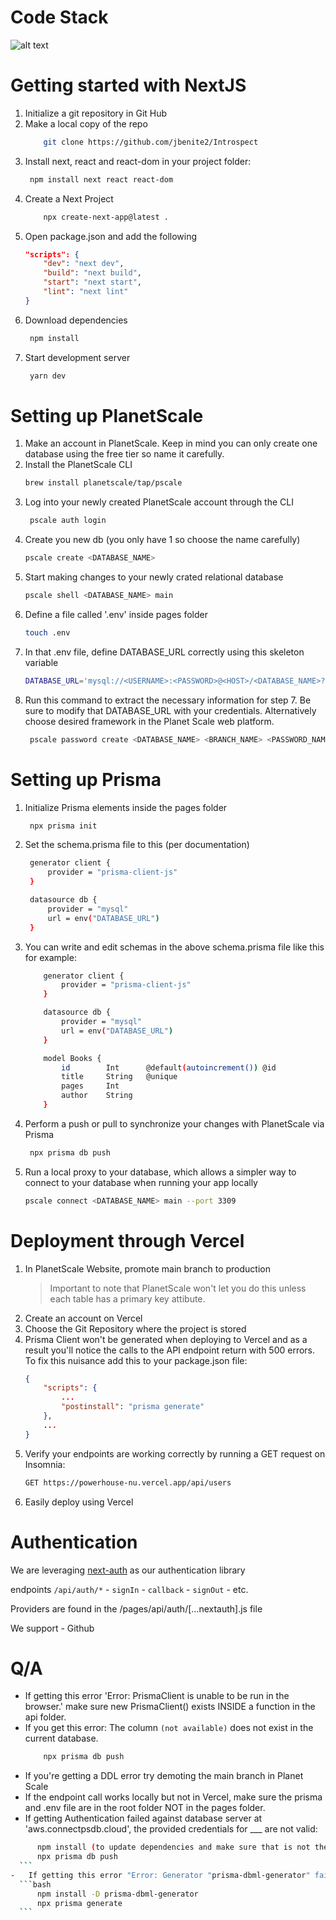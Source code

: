 # Code Stack 
![alt text](./public/code-stack.png)
# Getting started with NextJS

1. Initialize a git repository in Git Hub
2. Make a local copy of the repo
    ```bash
        git clone https://github.com/jbenite2/Introspect
    ```
3. Install next, react and react-dom in your project folder:
    ```bash
     npm install next react react-dom
    ```
4. Create a Next Project
    ```bash
        npx create-next-app@latest .
    ```
5. Open package.json and add the following
    ```json
    "scripts": {
        "dev": "next dev",
        "build": "next build",
        "start": "next start",
        "lint": "next lint"
    }
    ```
6. Download dependencies
    ```bash
     npm install
    ```
7. Start development server
    ```bash
     yarn dev
    ```

# Setting up PlanetScale

1. Make an account in PlanetScale. Keep in mind you can only create one database using the free tier so name it carefully.
2. Install the PlanetScale CLI
    ```bash
    brew install planetscale/tap/pscale
    ```
3. Log into your newly created PlanetScale account through the CLI
    ```bash
     pscale auth login
    ```
4. Create you new db (you only have 1 so choose the name carefully)
    ```bash
    pscale create <DATABASE_NAME>
    ```
5. Start making changes to your newly crated relational database
    ```bash
    pscale shell <DATABASE_NAME> main
    ```
6. Define a file called '.env' inside pages folder
    ```bash
    touch .env
    ```
7. In that .env file, define DATABASE_URL correctly using this skeleton variable
    ```bash
    DATABASE_URL='mysql://<USERNAME>:<PASSWORD>@<HOST>/<DATABASE_NAME>?sslaccept=strict'
    ```
8. Run this command to extract the necessary information for step 7. Be sure to modify that DATABASE_URL with your credentials. Alternatively choose desired framework in the Planet Scale web platform. 
    ```bash
     pscale password create <DATABASE_NAME> <BRANCH_NAME> <PASSWORD_NAME>
    ```

# Setting up Prisma

1. Initialize Prisma elements inside the pages folder
    ```bash
     npx prisma init
    ```
2. Set the schema.prisma file to this (per documentation)

    ```bash
     generator client {
         provider = "prisma-client-js"
     }

     datasource db {
         provider = "mysql"
         url = env("DATABASE_URL")
     }
    ```

3. You can write and edit schemas in the above schema.prisma file like this for example:

    ```bash
        generator client {
            provider = "prisma-client-js"
        }

        datasource db {
            provider = "mysql"
            url = env("DATABASE_URL")
        }

        model Books {
            id        Int      @default(autoincrement()) @id
            title     String   @unique
            pages     Int
            author    String
        }
    ```

4. Perform a push or pull to synchronize your changes with PlanetScale via Prisma
    ```bash
     npx prisma db push
    ```
5. Run a local proxy to your database, which allows a simpler way to connect to your database when running your app locally
    ```bash
    pscale connect <DATABASE_NAME> main --port 3309
    ```

# Deployment through Vercel

1.  In PlanetScale Website, promote main branch to production
    > Important to note that PlanetScale won't let you do this unless each table has a primary key attibute.
2.  Create an account on Vercel
3.  Choose the Git Repository where the project is stored
4.  Prisma Client won't be generated when deploying to Vercel and as a result you'll notice the calls to the API endpoint return with 500 errors. To fix this nuisance add this to your package.json file:
    ```json
    {
        "scripts": {
            ...
            "postinstall": "prisma generate"
        },
        ...
    }
    ```
5.  Verify your endpoints are working correctly by running a GET request on Insomnia:
    ```bash
    GET https://powerhouse-nu.vercel.app/api/users
    ```
6.  Easily deploy using Vercel

# Authentication

We are leveraging [next-auth](https://next-auth.js.org/) as our authentication library

endpoints `/api/auth/*` - `signIn` - `callback` - `signOut` - etc.

Providers are found in the /pages/api/auth/[...nextauth].js file

We support - Github

# Q/A

-   If getting this error 'Error: PrismaClient is unable to be run in the browser.' make sure new PrismaClient() exists INSIDE a function in the api folder.
-   If you get this error: The column `(not available)` does not exist in the current database.
    ```bash
        npx prisma db push
    ```
-   If you're getting a DDL error try demoting the main branch in Planet Scale
-   If the endpoint call works locally but not in Vercel, make sure the prisma and .env file are in the root folder NOT in the pages folder.
-    If getting Authentication failed against database server at 'aws.connectpsdb.cloud', the provided credentials for ___ are not valid:
  ```bash
        npm install (to update dependencies and make sure that is not the problem)
        npx prisma db push
    ```
-   If getting this error "Error: Generator "prisma-dbml-generator" failed:"
    ```bash
        npm install -D prisma-dbml-generator
        npx prisma generate
    ```
